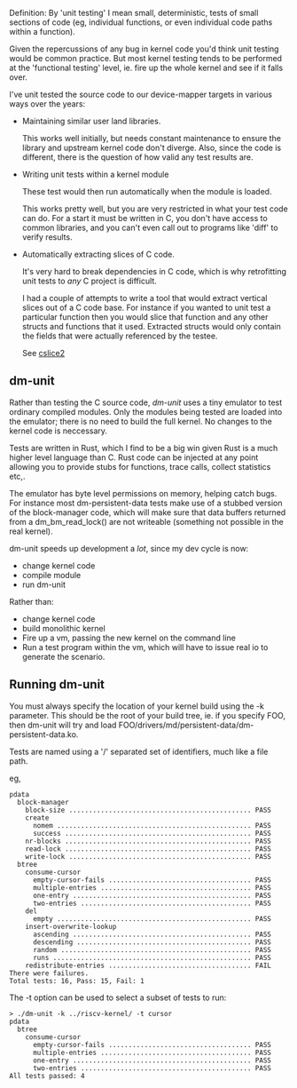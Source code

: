 Definition: By 'unit testing' I mean small, deterministic, tests of
small sections of code (eg, individual functions, or even individual
code paths within a function).

Given the repercussions of any bug in kernel code you'd think unit testing
would be common practice.  But most kernel testing tends to be performed
at the 'functional testing' level, ie. fire up the whole kernel and see
if it falls over.

I've unit tested the source code to our device-mapper targets in various ways
over the years:

- Maintaining similar user land libraries.

  This works well initially, but needs constant maintenance to ensure the
  library and upstream kernel code don't diverge.  Also, since the code
  is different, there is the question of how valid any test results are.

- Writing unit tests within a kernel module

  These test would then run automatically when the module is loaded.

  This works pretty well, but you are very restricted in what your test
  code can do.  For a start it must be written in C, you don't have access
  to common libraries, and you can't even call out to programs like 'diff' to
  verify results.

- Automatically extracting slices of C code.

  It's very hard to break dependencies in C code, which is why retrofitting unit
  tests to _any_ C project is difficult.

  I had a couple of attempts to write a tool that would extract vertical slices out
  of a C code base.  For instance if you wanted to unit test a particular function
  then you would slice that function and any other structs and functions that it used.
  Extracted structs would only contain the fields that were actually referenced by
  the testee.

   See [cslice2](https://github.com/jthornber/cslice2)

## dm-unit

Rather than testing the C source code, _dm-unit_ uses a tiny emulator
to test ordinary compiled modules.  Only the modules being tested are
loaded into the emulator; there is no need to build the full kernel.
No changes to the kernel code is neccessary.

Tests are written in Rust, which I find to be a big win given Rust is
a much higher level language than C.  Rust code can be injected at any
point allowing you to provide stubs for functions, trace calls, collect
statistics etc,.

The emulator has byte level permissions on memory, helping catch bugs.
For instance most dm-persistent-data tests make use of a stubbed version
of the block-manager code, which will make sure that data buffers returned
from a dm_bm_read_lock() are not writeable (something not possible in
the real kernel).

dm-unit speeds up development a *lot*, since my dev cycle is now:

- change kernel code
- compile module
- run dm-unit

Rather than:

- change kernel code
- build monolithic kernel
- Fire up a vm, passing the new kernel on the command line
- Run a test program within the vm, which will have to issue real io to generate the scenario.

## Running dm-unit

You must always specify the location of your kernel build using the -k parameter.  This
should be the root of your build tree, ie. if you specify FOO, then dm-unit will try and
load FOO/drivers/md/persistent-data/dm-persistent-data.ko.

Tests are named using a '/' separated set of identifiers, much like a file path.

eg,
```
pdata 
  block-manager 
    block-size .............................................. PASS
    create 
      nomem ................................................. PASS
      success ............................................... PASS
    nr-blocks ............................................... PASS
    read-lock ............................................... PASS
    write-lock .............................................. PASS
  btree 
    consume-cursor 
      empty-cursor-fails .................................... PASS
      multiple-entries ...................................... PASS
      one-entry ............................................. PASS
      two-entries ........................................... PASS
    del 
      empty ................................................. PASS
    insert-overwrite-lookup 
      ascending ............................................. PASS
      descending ............................................ PASS
      random ................................................ PASS
      runs .................................................. PASS
    redistribute-entries .................................... FAIL
There were failures.
Total tests: 16, Pass: 15, Fail: 1
```

The -t option can be used to select a subset of tests to run:

```
> ./dm-unit -k ../riscv-kernel/ -t cursor
pdata 
  btree 
    consume-cursor 
      empty-cursor-fails .................................... PASS
      multiple-entries ...................................... PASS
      one-entry ............................................. PASS
      two-entries ........................................... PASS
All tests passed: 4
```
